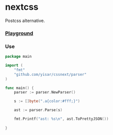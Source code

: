# nextcss
Postcss alternative.

### [Playground](https://yisar.github.io/cssnext/)

### Use

```go
package main

import (
	"fmt"
	"github.com/yisar/cssnext/parser"
)

func main() {
	parser := parser.NewParser()

	s := []byte(".a{color:#fff;}")

	ast := parser.Parse(s)

	fmt.Printf("ast: %s\n", ast.ToPrettyJSON())
	
}
```
